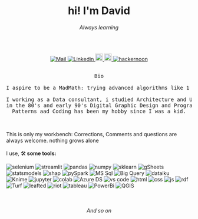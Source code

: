 <h1 align="center">hi! I'm David</h1>
<h6 align="center">Always learning</h6>
<br>

<!--Social Channel-->
<p align="center">
<a href="mailto:david.ochoa.corrales@gmail.com/">
  <img src="https://img.shields.io/static/v1?message=Gmail&logo=gmail&labelColor=585858&color=411100&logoColor=white&label=%20" alt="Mail">
</a>
<a href="https://www.linkedin.com/in/david-o-11b50627">
  <img src="https://img.shields.io/static/v1?message=Linkedin&logo=linkedin&labelColor=585858&color=004161&logoColor=white&label=%20" alt="Linkedin">
</a>
<a href="http://medium.com/@david.ochoa.corrales/">
  <img height="20" src="https://img.shields.io/static/v1?message=Medium&logo=medium&labelColor=585858&color=black&logoColor=white&label=%20" alt="Medium">
</a>
<a href="https://www.linkedin.com/in/david-o-11b50627">
  <img height="20" src="https://img.shields.io/static/v1?message=Portfolio&logo=chromecast&labelColor=navy&color=gold&logoColor=white&label=%20" alt="Portfolio">
</a>
<a href="https://hackernoon.com/u/mxsundevice">
  <img src="https://img.shields.io/static/v1?message=hackernoon&logo=hackernoon&labelColor=585858&color=004161&logoColor=white&label=%20" alt="hackernoon">
</a>
  
</p>

<pre align="center">

Bio

I aspire to be a MadMath: trying advanced algorithms like 1 + 1, print ("hello world")...

I working as a Data consultant, i studied Architecture and Urbanism, Electromechanical Technician as well;
in the 80's and early 90's Digital Graphic Design and Programmer.
Patterns aad Coding has been my hobby since I was a kid.

 </pre>
This is only my workbench: Corrections, Comments and questions are always welcome. nothing grows alone
<br><br>
I use, 🛠️<strong> some tools: </strong>

<p>
<img src="https://shields.io/badge/Py-selenium-gray?labelColor=silver&logoColor=navy&logo=selenium&style=for-the-badge" alt="selenium">
<img src="https://shields.io/badge/Py-streamlit-gray?labelColor=silver&logoColor=navy&logo=streamlit&style=for-the-badge" alt="streamlit">
<img src="https://shields.io/badge/Py-pandas-gray?labelColor=silver&logoColor=navy&logo=pandas&style=for-the-badge" alt="pandas">
<img src="https://shields.io/badge/Py-numpy-gray?labelColor=silver&logoColor=navy&logo=numpy&style=for-the-badge" alt="numpy">
<img src="https://shields.io/badge/Py-sklearn-gray?labelColor=silver&logoColor=navy&logo=sklearn&style=for-the-badge" alt="sklearn">
<img src="https://shields.io/badge/Py-gSheets-gray?labelColor=silver&logoColor=navy&logo=gSheets&style=for-the-badge" alt="gSheets">
<img src="https://shields.io/badge/Py-statsmodels-gray?labelColor=silver&logoColor=navy&logo=statsmodels&style=for-the-badge" alt="statsmodels">
<img src="https://shields.io/badge/Py-shap-gray?labelColor=silver&logoColor=navy&logo=shap&style=for-the-badge" alt="shap">
<img src="https://shields.io/badge/Py-pySpark-gray?labelColor=silver&logoColor=navy&logo=spark&style=for-the-badge" alt="pySpark">
<!--/p>
<p-->
<img src="https://shields.io/badge/SQL-MSSQL-003050?labelColor=004161&logoColor=white&logo=microsoftsqlserver&style=for-the-badge" alt="MS Sql">
<img src="https://shields.io/badge/SQL-Big Query-205090?labelColor=004161&logoColor=white&logo=googlecloud&style=for-the-badge" alt="Big Query">
<!--/p>
<p-->
<img src="https://shields.io/badge/Tool-dataiku-003050?labelColor=004161&logoColor=white&logo=dataiku&style=for-the-badge" alt="dataiku">
<img src="https://shields.io/badge/Tool-Knime-104070?labelColor=004161&logoColor=white&logo=keystone&style=for-the-badge" alt="Knime">
<img src="https://shields.io/badge/Tool-jupyter-205090?labelColor=004161&logoColor=white&logo=jupyter&style=for-the-badge" alt="jupyter">
<img src="https://shields.io/badge/Tool-colab-205090?labelColor=004161&logoColor=white&logo=googlecolab&style=for-the-badge" alt="colab">
<img src="https://shields.io/badge/Tool-Azure DS-205090?labelColor=004161&logoColor=white&logo=azure&style=for-the-badge" alt="Azure DS">
<img src="https://shields.io/badge/Tool-vs code-205090?labelColor=004161&logoColor=white&logo=visualstudiocode&style=for-the-badge" alt="vs code">
  
<img src="https://shields.io/badge/Web-HTML-990000?style=for-the-badge" alt="html">
<img src="https://shields.io/badge/Web-css-990000?style=for-the-badge" alt="css">
<img src="https://shields.io/badge/Web-Js-990000?style=for-the-badge" alt="js">
<img src="https://shields.io/badge/Web-XML:RDF-990000?style=for-the-badge" alt="rdf">
<img src="https://shields.io/badge/Web-Turf-990000?style=for-the-badge" alt="Turf">
<img src="https://shields.io/badge/Web-leafted-990000?style=for-the-badge" alt="leafted">
<img src="https://shields.io/badge/Web-Riot-990000?style=for-the-badge" alt="riot">
  
<img src="https://shields.io/badge/other-tableau-0?style=for-the-badge&labelColor=navy&color=gold&logoColor=white" alt="tableau">
<img src="https://shields.io/badge/other-PowerBi-0?style=for-the-badge&labelColor=navy&color=gold&logoColor=white" alt="PowerBi">
<img src="https://shields.io/badge/other-QGIS-0?style=for-the-badge&labelColor=navy&color=gold&logoColor=white" alt="QGIS">
</p>

<br>
<h6 align="center">And so on</h6>
